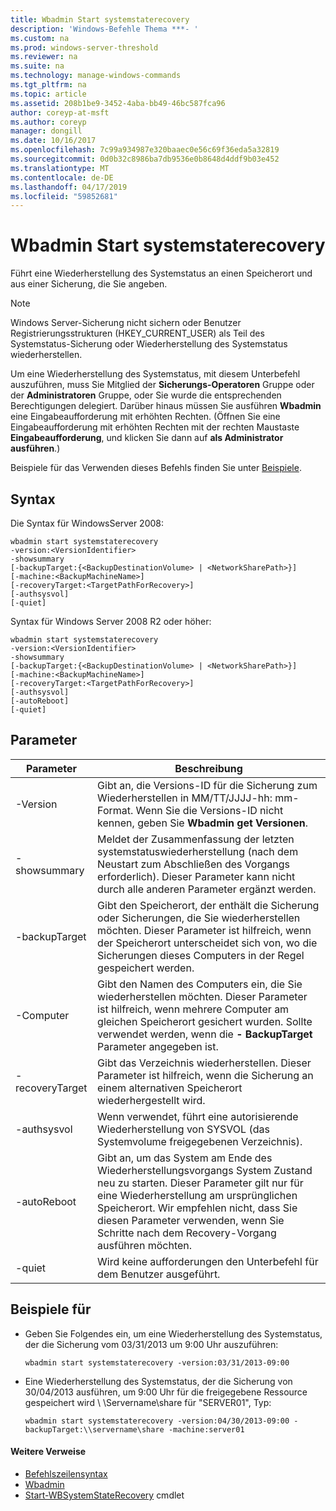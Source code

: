 ```yaml
---
title: Wbadmin Start systemstaterecovery
description: 'Windows-Befehle Thema ***- '
ms.custom: na
ms.prod: windows-server-threshold
ms.reviewer: na
ms.suite: na
ms.technology: manage-windows-commands
ms.tgt_pltfrm: na
ms.topic: article
ms.assetid: 208b1be9-3452-4aba-bb49-46bc587fca96
author: coreyp-at-msft
ms.author: coreyp
manager: dongill
ms.date: 10/16/2017
ms.openlocfilehash: 7c99a934987e320baaec0e56c69f36eda5a32819
ms.sourcegitcommit: 0d0b32c8986ba7db9536e0b8648d4ddf9b03e452
ms.translationtype: MT
ms.contentlocale: de-DE
ms.lasthandoff: 04/17/2019
ms.locfileid: "59852681"
---
```

# <a name="wbadmin-start-systemstaterecovery"></a>Wbadmin Start systemstaterecovery



Führt eine Wiederherstellung des Systemstatus an einen Speicherort und aus einer Sicherung, die Sie angeben.

> [!NOTE]
> Windows Server-Sicherung nicht sichern oder Benutzer Registrierungsstrukturen (HKEY_CURRENT_USER) als Teil des Systemstatus-Sicherung oder Wiederherstellung des Systemstatus wiederherstellen.

Um eine Wiederherstellung des Systemstatus, mit diesem Unterbefehl auszuführen, muss Sie Mitglied der **Sicherungs-Operatoren** Gruppe oder der **Administratoren** Gruppe, oder Sie wurde die entsprechenden Berechtigungen delegiert. Darüber hinaus müssen Sie ausführen **Wbadmin** eine Eingabeaufforderung mit erhöhten Rechten. (Öffnen Sie eine Eingabeaufforderung mit erhöhten Rechten mit der rechten Maustaste **Eingabeaufforderung**, und klicken Sie dann auf **als Administrator ausführen**.)

Beispiele für das Verwenden dieses Befehls finden Sie unter [Beispiele](#BKMK_examples).

## <a name="syntax"></a>Syntax

Die Syntax für WindowsServer 2008:
```
wbadmin start systemstaterecovery
-version:<VersionIdentifier>
-showsummary
[-backupTarget:{<BackupDestinationVolume> | <NetworkSharePath>}]
[-machine:<BackupMachineName>]
[-recoveryTarget:<TargetPathForRecovery>]
[-authsysvol]
[-quiet]
```
Syntax für Windows Server 2008 R2 oder höher:
```
wbadmin start systemstaterecovery
-version:<VersionIdentifier>
-showsummary
[-backupTarget:{<BackupDestinationVolume> | <NetworkSharePath>}]
[-machine:<BackupMachineName>]
[-recoveryTarget:<TargetPathForRecovery>]
[-authsysvol]
[-autoReboot]
[-quiet]
```

## <a name="parameters"></a>Parameter

|Parameter|Beschreibung|
|---------|-----------|
|-Version|Gibt an, die Versions-ID für die Sicherung zum Wiederherstellen in MM/TT/JJJJ-hh: mm-Format. Wenn Sie die Versions-ID nicht kennen, geben Sie **Wbadmin get Versionen**.|
|-showsummary|Meldet der Zusammenfassung der letzten systemstatuswiederherstellung (nach dem Neustart zum Abschließen des Vorgangs erforderlich). Dieser Parameter kann nicht durch alle anderen Parameter ergänzt werden.|
|-backupTarget|Gibt den Speicherort, der enthält die Sicherung oder Sicherungen, die Sie wiederherstellen möchten. Dieser Parameter ist hilfreich, wenn der Speicherort unterscheidet sich von, wo die Sicherungen dieses Computers in der Regel gespeichert werden.|
|-Computer|Gibt den Namen des Computers ein, die Sie wiederherstellen möchten. Dieser Parameter ist hilfreich, wenn mehrere Computer am gleichen Speicherort gesichert wurden. Sollte verwendet werden, wenn die **- BackupTarget** Parameter angegeben ist.|
|-recoveryTarget|Gibt das Verzeichnis wiederherstellen. Dieser Parameter ist hilfreich, wenn die Sicherung an einem alternativen Speicherort wiederhergestellt wird.|
|-authsysvol|Wenn verwendet, führt eine autorisierende Wiederherstellung von SYSVOL (das Systemvolume freigegebenen Verzeichnis).|
|-autoReboot|Gibt an, um das System am Ende des Wiederherstellungsvorgangs System Zustand neu zu starten. Dieser Parameter gilt nur für eine Wiederherstellung am ursprünglichen Speicherort. Wir empfehlen nicht, dass Sie diesen Parameter verwenden, wenn Sie Schritte nach dem Recovery-Vorgang ausführen möchten.|
|-quiet|Wird keine aufforderungen den Unterbefehl für dem Benutzer ausgeführt.|

## <a name="BKMK_examples"></a>Beispiele für

-   Geben Sie Folgendes ein, um eine Wiederherstellung des Systemstatus, der die Sicherung vom 03/31/2013 um 9:00 Uhr auszuführen:  
    ```
    wbadmin start systemstaterecovery -version:03/31/2013-09:00
    ```  
-   Eine Wiederherstellung des Systemstatus, der die Sicherung von 30/04/2013 ausführen, um 9:00 Uhr für die freigegebene Ressource gespeichert wird \\ \\Servername\share für "SERVER01", Typ:  
    ```
    wbadmin start systemstaterecovery -version:04/30/2013-09:00 -backupTarget:\\servername\share -machine:server01
    ```

#### <a name="additional-references"></a>Weitere Verweise

-   [Befehlszeilensyntax](command-line-syntax-key.md)
-   [Wbadmin](wbadmin.md)
-   [Start-WBSystemStateRecovery](https://technet.microsoft.com/library/jj902449.aspx) cmdlet